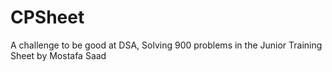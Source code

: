 # CPSheet
A challenge to be good at DSA, Solving 900 problems in the Junior Training Sheet by Mostafa Saad
